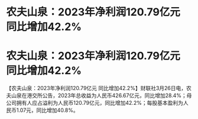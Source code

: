 # 农夫山泉：2023年净利润120.79亿元 同比增加42.2%

# 农夫山泉：2023年净利润120.79亿元 同比增加42.2%

【农夫山泉：2023年净利润120.79亿元
同比增加42.2%】财联社3月26日电，农夫山泉在港交所公告，2023年总收益为人民币426.67亿元，同比增加28.4%；母公司拥有人应占溢利为人民币120.79亿元，同比增加42.2%；每股基本盈利为人民币1.07元，同比增加40.8%。

